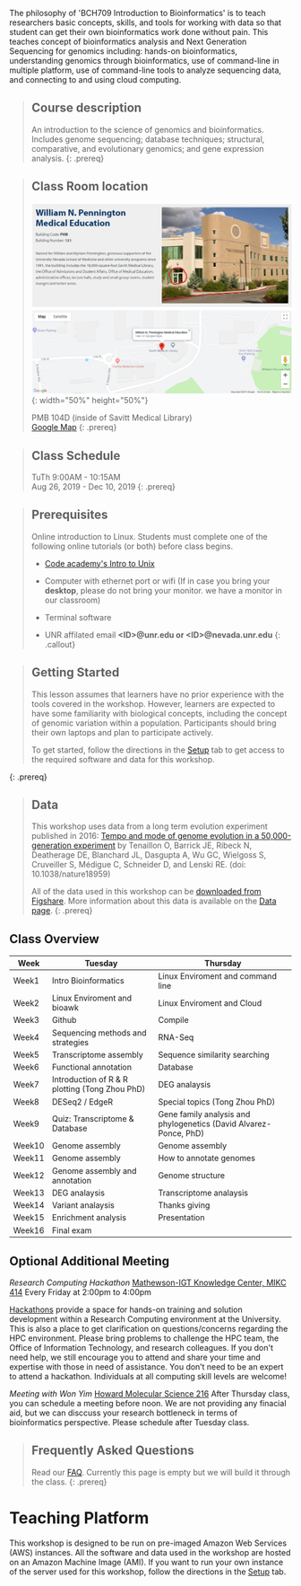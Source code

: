 ---
---

The philosophy of 'BCH709 Introduction to Bioinformatics' is to teach researchers basic concepts, skills, and tools for working with data so that student can get their own bioinformatics work done without pain. This teaches concept of bioinformatics analysis and Next Generation Sequencing for genomics including: hands-on bioinformatics, understanding genomics through bioinformatics, use of command-line in multiple platform, use of command-line tools to analyze sequencing data, and connecting to and using cloud computing.


> ## Course description
> An introduction to the science of genomics and bioinformatics. Includes genome sequencing; database techniques; structural, comparative, and evolutionary genomics; and gene expression analysis.
{: .prereq}

> ## Class Room location
> ![Classroom location](./fig/classroom_location.png){: width="50%" height="50%"}
> 
> PMB 104D (inside of Savitt Medical Library)  
> [Google Map](https://goo.gl/maps/GGx8NTwfyi8GZFpb8)
{: .prereq}

> ## Class Schedule
> TuTh 9:00AM - 10:15AM  
> Aug 26, 2019 - Dec 10, 2019
{: .prereq}

> ## Prerequisites
> Online introduction to Linux. Students must complete one of the following online tutorials (or both) before class begins.
> - [Code academy's Intro to Unix](https://www.codecademy.com/learn/learn-the-command-line "Code academy")
> - Computer with ethernet port or wifi (If in case you bring your **desktop**, please do not bring your monitor. we have a monitor in our classroom)
>
> - Terminal software
> - UNR affilated email **\<ID\>@unr.edu or \<ID\>@nevada.unr.edu**
{: .callout}

> ## Getting Started
>
> This lesson assumes that learners have no prior experience with the tools covered in the workshop. 
> However, learners are expected to have some familiarity with biological concepts,
> including the 
> concept of genomic variation within a population. Participants should bring their own laptops and plan to participate actively. 
> 
> To get started, follow the directions in the [Setup](setup.html) tab to 
> get access to the required software and data for this workshop.
> 
{: .prereq}

> ## Data
> 
> This workshop uses data from a long term evolution experiment published in 2016: [Tempo and mode of genome evolution in a 50,000-generation experiment](https://www.ncbi.nlm.nih.gov/pmc/articles/PMC4988878/) by Tenaillon O, Barrick JE, Ribeck N, Deatherage DE, Blanchard JL, Dasgupta A, Wu GC, Wielgoss S, Cruveiller S, Médigue C, Schneider D, and Lenski RE. (doi: 10.1038/nature18959)
>
> All of the data used in this workshop can be [downloaded from Figshare](https://figshare.com/articles/Data_Carpentry_Genomics_beta_2_0/7726454). 
> More information about this data is available on the [Data page](https://datacarpentry.org/organization-genomics/data/).
{: .prereq} 

## Class Overview 

| Week    | Tuesday | Thursday|
| ------- | ---------- |---------- |
|Week1|Intro Bioinformatics|Linux Enviroment and command line|
|Week2|Linux Enviroment and bioawk|Linux Enviroment and Cloud|
|Week3|Github|Compile|
|Week4|Sequencing methods and strategies|RNA-Seq|
|Week5|Transcriptome assembly|Sequence similarity searching|
|Week6|Functional annotation|Database|
|Week7|Introduction of R &  R plotting (Tong Zhou PhD)|DEG analaysis
|Week8|DESeq2 / EdgeR|Special topics (Tong Zhou PhD)|
|Week9|Quiz: Transcriptome & Database|Gene family analysis and phylogenetics (David Alvarez-Ponce, PhD)|
|Week10|Genome assembly|Genome assembly|
|Week11|Genome assembly|How to annotate genomes|
|Week12|Genome assembly and annotation|Genome structure|
|Week13|DEG analaysis|Transcriptome analaysis
|Week14|Variant analaysis|Thanks giving|
|Week15|Enrichment analysis|Presentation|
|Week16|Final exam|

## Optional Additional Meeting

_Research Computing Hackathon_
[Mathewson-IGT Knowledge Center, MIKC 414](https://events.unr.edu/mathewson-igt_knowledge_center_508#.XVyb3OhKiiM)
Every Friday at 2:00pm to 4:00pm

[Hackathons](https://en.wikipedia.org/wiki/Hackathon) provide a space for hands-on training and solution development within a Research Computing environment at the University. This is also a place to get clarification on questions/concerns regarding the HPC environment. Please bring problems to challenge the HPC team, the Office of Information Technology, and research colleagues. If you don't need help, we still encourage you to attend and share your time and expertise with those in need of assistance. You don’t need to be an expert to attend a hackathon. Individuals at all computing skill levels are welcome!

_Meeting with Won Yim_
[Howard Molecular Science 216](https://goo.gl/maps/o41BMmcawsTPoES57)
After Thursday class, you can schedule a meeting before noon. We are not providing any finacial aid, but we can disccuss your research bottleneck in terms of bioinformatics perspective. Please schedule after Tuesday class.


> ## Frequently Asked Questions
> Read our [FAQ](./_episodes/FAQ/FAQ.md). Currently this page is empty but we will build it through the class.
{: .prereq}

# Teaching Platform
This workshop is designed to be run on pre-imaged Amazon Web Services (AWS)
instances. All the software and data used in the workshop are hosted on an Amazon Machine Image (AMI).
If you want to run your own instance of the server used for this workshop, follow the directions in the [Setup](setup.html) tab.
